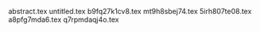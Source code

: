 abstract.tex
untitled.tex
b9fq27k1cv8.tex
mt9h8sbej74.tex
5irh807te08.tex
a8pfg7mda6.tex
q7rpmdaqj4o.tex